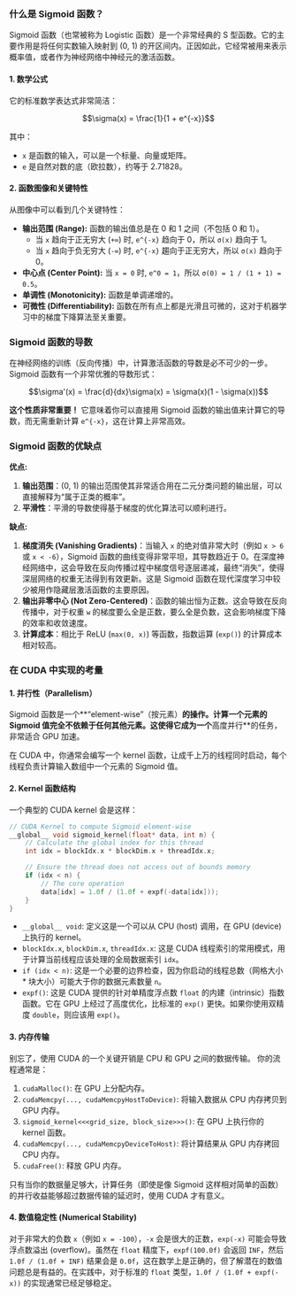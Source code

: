### 什么是 Sigmoid 函数？

Sigmoid 函数（也常被称为 Logistic 函数）是一个非常经典的 S 型函数。它的主要作用是将任何实数输入映射到 (0, 1) 的开区间内。正因如此，它经常被用来表示概率值，或者作为神经网络中神经元的激活函数。

#### 1\. 数学公式

它的标准数学表达式非常简洁：

$$\sigma(x) = \frac{1}{1 + e^{-x}}$$

其中：

* `x` 是函数的输入，可以是一个标量、向量或矩阵。
* `e` 是自然对数的底（欧拉数），约等于 2.71828。

#### 2\. 函数图像和关键特性

从图像中可以看到几个关键特性：

* **输出范围 (Range):** 函数的输出值总是在 0 和 1 之间（不包括 0 和 1）。
    * 当 `x` 趋向于正无穷大 (`+∞`) 时, `e^{-x}` 趋向于 0，所以 `σ(x)` 趋向于 1。
    * 当 `x` 趋向于负无穷大 (`-∞`) 时, `e^{-x}` 趨向于正无穷大，所以 `σ(x)` 趋向于 0。
* **中心点 (Center Point):** 当 `x = 0` 时, `e^0 = 1`，所以 `σ(0) = 1 / (1 + 1) = 0.5`。
* **单调性 (Monotonicity):** 函数是单调递增的。
* **可微性 (Differentiability):** 函数在所有点上都是光滑且可微的，这对于机器学习中的梯度下降算法至关重要。

### Sigmoid 函数的导数

在神经网络的训练（反向传播）中，计算激活函数的导数是必不可少的一步。Sigmoid 函数有一个非常优雅的导数形式：

$$\sigma'(x) = \frac{d}{dx}\sigma(x) = \sigma(x)(1 - \sigma(x))$$

**这个性质非常重要！** 它意味着你可以直接用 Sigmoid 函数的输出值来计算它的导数，而无需重新计算 `e^{-x}`，这在计算上非常高效。

### Sigmoid 函数的优缺点

**优点:**

1.  **输出范围**：(0, 1) 的输出范围使其非常适合用在二元分类问题的输出层，可以直接解释为“属于正类的概率”。
2.  **平滑性**：平滑的导数使得基于梯度的优化算法可以顺利进行。

**缺点:**

1.  **梯度消失 (Vanishing Gradients)**：当输入 `x` 的绝对值非常大时（例如 `x > 6` 或 `x < -6`），Sigmoid 函数的曲线变得非常平坦，其导数趋近于 0。在深度神经网络中，这会导致在反向传播过程中梯度信号逐层递减，最终“消失”，使得深层网络的权重无法得到有效更新。这是 Sigmoid 函数在现代深度学习中较少被用作隐藏层激活函数的主要原因。
2.  **输出非零中心 (Not Zero-Centered)**：函数的输出恒为正数。这会导致在反向传播中，对于权重 `w` 的梯度要么全是正数，要么全是负数，这会影响梯度下降的效率和收敛速度。
3.  **计算成本**：相比于 ReLU (`max(0, x)`) 等函数，指数运算 (`exp()`) 的计算成本相对较高。

### 在 CUDA 中实现的考量

#### 1\. 并行性（Parallelism）

Sigmoid 函数是一个\*\*“element-wise”（按元素）**的操作。计算一个元素的 Sigmoid 值完全不依赖于任何其他元素。这使得它成为一个**高度并行\*\*的任务，非常适合 GPU 加速。

在 CUDA 中，你通常会编写一个 kernel 函数，让成千上万的线程同时启动，每个线程负责计算输入数组中一个元素的 Sigmoid 值。

#### 2\. Kernel 函数结构

一个典型的 CUDA kernel 会是这样：

```cpp
// CUDA Kernel to compute Sigmoid element-wise
__global__ void sigmoid_kernel(float* data, int n) {
    // Calculate the global index for this thread
    int idx = blockIdx.x * blockDim.x + threadIdx.x;

    // Ensure the thread does not access out of bounds memory
    if (idx < n) {
        // The core operation
        data[idx] = 1.0f / (1.0f + expf(-data[idx]));
    }
}
```

* `__global__ void`: 定义这是一个可以从 CPU (host) 调用，在 GPU (device) 上执行的 kernel。
* `blockIdx.x`, `blockDim.x`, `threadIdx.x`: 这是 CUDA 线程索引的常用模式，用于计算当前线程应该处理的全局数据索引 `idx`。
* `if (idx < n)`: 这是一个必要的边界检查，因为你启动的线程总数（网格大小 \* 块大小）可能大于你的数据元素数量 `n`。
* `expf()`: 这是 CUDA 提供的针对单精度浮点数 `float` 的内建（intrinsic）指数函数。它在 GPU 上经过了高度优化，比标准的 `exp()` 更快。如果你使用双精度 `double`，则应该用 `exp()`。

#### 3\. 内存传输

别忘了，使用 CUDA 的一个关键开销是 CPU 和 GPU 之间的数据传输。
你的流程通常是：

1.  `cudaMalloc()`: 在 GPU 上分配内存。
2.  `cudaMemcpy(..., cudaMemcpyHostToDevice)`: 将输入数据从 CPU 内存拷贝到 GPU 内存。
3.  `sigmoid_kernel<<<grid_size, block_size>>>()`: 在 GPU 上执行你的 kernel 函数。
4.  `cudaMemcpy(..., cudaMemcpyDeviceToHost)`: 将计算结果从 GPU 内存拷回 CPU 内存。
5.  `cudaFree()`: 释放 GPU 内存。

只有当你的数据量足够大，计算任务（即使是像 Sigmoid 这样相对简单的函数）的并行收益能够超过数据传输的延迟时，使用 CUDA 才有意义。

#### 4\. 数值稳定性 (Numerical Stability)

对于非常大的负数 `x`（例如 `x = -100`），`-x` 会是很大的正数，`exp(-x)` 可能会导致浮点数溢出 (overflow)。虽然在 `float` 精度下，`expf(100.0f)` 会返回 `INF`，然后 `1.0f / (1.0f + INF)` 结果会是 `0.0f`，这在数学上是正确的，但了解潜在的数值问题总是有益的。在实践中，对于标准的 `float` 类型，`1.0f / (1.0f + expf(-x))` 的实现通常已经足够稳定。
